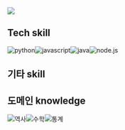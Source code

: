 
<!--
**ewisewjd/ewisewjd** is a ✨ _special_ ✨ repository because its `README.md` (this file) appears on your GitHub profile.

Here are some ideas to get you started:

- 🔭 I’m currently working on ...
- 🌱 I’m currently learning ...
- 👯 I’m looking to collaborate on ...
- 🤔 I’m looking for help with ...
- 💬 Ask me about ...
- 📫 How to reach me: ...
- 😄 Pronouns: ...
- ⚡ Fun fact: ...
-->
<img src="https://capsule-render.vercel.app/api?type=waving&color=auto&height=300&section=header&text=성장하는개발자%20&fontSize=90" />

## Tech skill
<img alt="python" src ="https://img.shields.io/badge/python-239120.svg?&style=for-the-badge&logo=python&logoColor=green"/><img alt="javascript" src ="https://img.shields.io/badge/javascript-F7DF1E.svg?&style=for-the-badge&logo=javascript&logoColor=yellow"/><img alt="java" src ="https://img.shields.io/badge/java-CB3837.svg?&style=for-the-badge&logo=java&logoColor=red"/><img alt="node.js" src ="https://img.shields.io/badge/node.js-239120.svg?&style=for-the-badge&logo=node.js&logoColor=green"/>

## 기타 skill

## 도메인 knowledge
<img alt="역사" src ="https://img.shields.io/badge/역사학-0769AD.svg?&style=for-the-badge&logo=역사학, 사회&logoColor=BLUE"/><img alt="수학" src ="https://img.shields.io/badge/수학-3DDC84.svg?&style=for-the-badge&logo=수학&logoColor=aqua"/><img alt="통계" src ="https://img.shields.io/badge/통계-6DB333F.svg?&style=for-the-badge&logo=통계학&logoColor=white"/>
